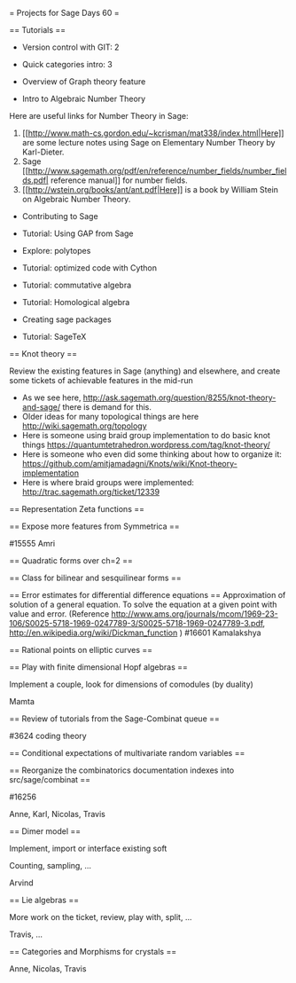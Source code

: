 = Projects for Sage Days 60 =

== Tutorials ==

* Version control with GIT: 2

* Quick categories intro: 3

* Overview of Graph theory feature

* Intro to Algebraic Number Theory

Here are useful links for Number Theory in Sage:
 
   1. [[http://www.math-cs.gordon.edu/~kcrisman/mat338/index.html|Here]] are some lecture notes using Sage on Elementary Number Theory by Karl-Dieter.
   2. Sage [[http://www.sagemath.org/pdf/en/reference/number_fields/number_fields.pdf| reference manual]] for number fields. 
   3. [[http://wstein.org/books/ant/ant.pdf|Here]] is a book by William Stein on Algebraic Number Theory.  

* Contributing to Sage

* Tutorial: Using GAP from Sage

* Explore: polytopes

* Tutorial: optimized code with Cython

* Tutorial: commutative algebra

* Tutorial: Homological algebra

* Creating sage packages

* Tutorial: SageTeX

== Knot theory ==

Review the existing features in Sage (anything) and elsewhere, and create some tickets of achievable features in the mid-run

 * As we see here, http://ask.sagemath.org/question/8255/knot-theory-and-sage/ there is demand for this.
 * Older ideas for many topological things are here http://wiki.sagemath.org/topology
 * Here is someone using braid group implementation to do basic knot things https://quantumtetrahedron.wordpress.com/tag/knot-theory/
 * Here is someone who even did some thinking about how to organize it: https://github.com/amitjamadagni/Knots/wiki/Knot-theory-implementation
 * Here is where braid groups were implemented: http://trac.sagemath.org/ticket/12339

== Representation Zeta functions ==

== Expose more features from Symmetrica ==

#15555
Amri

== Quadratic forms over ch=2 ==

== Class for bilinear and sesquilinear forms ==

== Error estimates for differential difference equations ==
Approximation of solution of a general equation. 
To solve the equation at a given point with value and error.
(Reference http://www.ams.org/journals/mcom/1969-23-106/S0025-5718-1969-0247789-3/S0025-5718-1969-0247789-3.pdf, http://en.wikipedia.org/wiki/Dickman_function )
#16601
Kamalakshya

== Rational points on elliptic curves ==

== Play with finite dimensional Hopf algebras ==

Implement a couple, look for dimensions of comodules (by duality)

Mamta

== Review of tutorials from the Sage-Combinat queue ==

#3624 coding theory

== Conditional expectations of multivariate random variables == 

== Reorganize the combinatorics documentation indexes into src/sage/combinat ==

#16256

Anne, Karl, Nicolas, Travis

== Dimer model ==

Implement, import or interface existing soft

Counting, sampling, ...

Arvind

== Lie algebras ==

More work on the ticket, review, play with, split, ...

Travis, ...

== Categories and Morphisms for crystals ==

Anne, Nicolas, Travis
